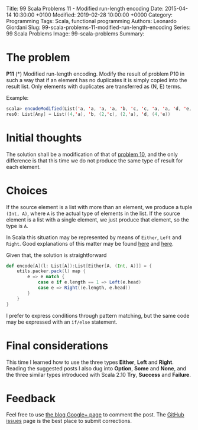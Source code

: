 Title: 99 Scala Problems 11 - Modified run-length encoding
Date: 2015-04-14 10:30:00 +0100
Modified: 2019-02-28 10:00:00 +0000
Category: Programming
Tags: Scala, functional programming
Authors: Leonardo Giordani
Slug: 99-scala-problems-11-modified-run-length-encoding
Series: 99 Scala Problems
Image: 99-scala-problems
Summary: 

# The problem

**P11** (*) Modified run-length encoding.
Modify the result of problem P10 in such a way that if an element has no duplicates it is simply copied into the result list. Only elements with duplicates are transferred as (N, E) terms.

Example:

``` scala
scala> encodeModified(List('a, 'a, 'a, 'a, 'b, 'c, 'c, 'a, 'a, 'd, 'e, 'e, 'e, 'e))
res0: List[Any] = List((4,'a), 'b, (2,'c), (2,'a), 'd, (4,'e))
```

# Initial thoughts

The solution shall be a modification of that of [problem 10]({filename}99-scala-problems-10-run-length-encoding-of-a-list.markdown), and the only difference is that this time we do not produce the same type of result for each element.

# Choices

If the source element is a list with more than an element, we produce a tuple `(Int, A)`, where `A` is the actual type of elements in the list. If the source element is a list with a single element, we just produce that element, so the type is `A`.

In Scala this situation may be represented by means of `Either`, `Left` and `Right`. Good explanations of this matter may be found [here](http://alvinalexander.com/scala/scala-either-left-right-example-option-some-none-null) and [here](http://danielwestheide.com/blog/2013/01/02/the-neophytes-guide-to-scala-part-7-the-either-type.html).

Given that, the solution is straightforward

``` scala
def encode[A](l: List[A]):List[Either[A, (Int, A)]] = {
    utils.packer.pack(l) map {
        e => e match {
            case e if e.length == 1 => Left(e.head)
            case e => Right((e.length, e.head))
        }
    }
}
```

I prefer to express conditions through pattern matching, but the same code may be expressed with an `if/else` statement.

# Final considerations

This time I learned how to use the three types **Either**, **Left** and **Right**. Reading the suggested posts I also dug into **Option**, **Some** and **None**, and the three similar types introduced with Scala 2.10 **Try**, **Success** and **Failure**.

# Feedback

Feel free to use [the blog Google+ page](https://plus.google.com/u/0/111444750762335924049) to comment the post. The [GitHub issues](https://github.com/TheDigitalCatOnline/thedigitalcatonline.github.com/issues) page is the best place to submit corrections.
